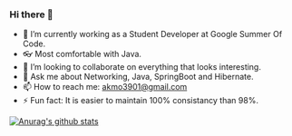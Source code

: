### Hi there 👋

- 🔭 I’m currently working as a Student Developer at Google Summer Of Code.
- :eyeglasses: Most comfortable with Java. 
- 👯 I’m looking to collaborate on everything that looks interesting.
- 💬 Ask me about Networking, Java, SpringBoot and Hibernate.
- 📫 How to reach me: akmo3901@gmail.com  
- ⚡ Fun fact: It is easier to maintain 100% consistancy than 98%.

[![Anurag's github stats](https://github-readme-stats.vercel.app/api?username=AkMo3&show_icons=true&theme=radical)](https://github.com/anuraghazra/github-readme-stats)
